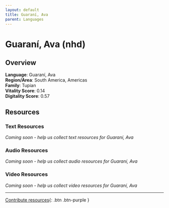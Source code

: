 ```yaml
---
layout: default
title: Guaraní, Ava
parent: Languages
---
```


# Guaraní, Ava (nhd)

## Overview

**Language**: Guaraní, Ava  
**Region/Area**: South America, Americas  
**Family**: Tupian  
**Vitality Score**: 0.14  
**Digitality Score**: 0.57  

## Resources

### Text Resources
*Coming soon - help us collect text resources for Guaraní, Ava*

### Audio Resources
*Coming soon - help us collect audio resources for Guaraní, Ava*

### Video Resources
*Coming soon - help us collect video resources for Guaraní, Ava*

---

[Contribute resources](https://fairtrain.github.io/){: .btn .btn-purple }
